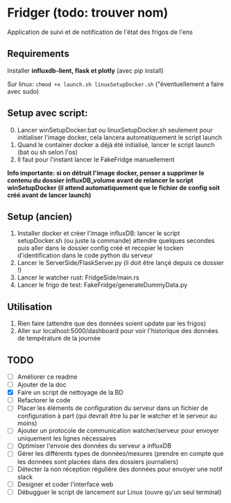 # Fridger (todo: trouver nom)
Application de suivi et de notification de l'état des frigos de l'ens

## Requirements
Installer **influxdb-lient, flask et plotly** (avec pip install)

Sur linux: `chmod +x launch.sh linuxSetupDocker.sh` ("éventuellement a faire avec sudo)

## Setup avec script:
0) Lancer winSetupDocker.bat ou linuxSetupDocker.sh seulement pour initialiser l'image docker, cela lancera automatiquement le script launch
1) Quand le container docker a déjà été initialisé, lancer le script launch (bat ou sh selon l'os)
2) Il faut pour l'instant lancer le FakeFridge manuellement

**Info importante: si on détruit l'image docker, penser a supprimer le contenu du dossier influxDB_volume avant de relancer le script winSetupDocker (il attend automatiquement que le fichier de config soit créé avant de lancer launch)**


## Setup (ancien)
1) Installer docker et créer l'image influxDB: lancer le script setupDocker.sh (ou juste la commande) attendre quelques secondes puis aller dans le dossier config créé et recopier le tocken d'identification dans le code python du serveur
2) Lancer le ServerSide/FlaskServer.py (il doit être lançé depuis ce dossier !)
3) Lancer le watcher rust: FridgeSide/main.rs
4) Lancer le frigo de test: FakeFridge/generateDummyData.py
   

## Utilisation
1) Rien faire (attendre que des données soient update par les frigos)
2) Aller sur localhost:5000/dashboard pour voir l'historique des données de température de la journée

## TODO
- [ ] Améliorer ce readme
- [ ] Ajouter de la doc
- [x] Faire un script de nettoyage de la BD 
- [ ] Refactorer le code 
- [ ] Placer les éléments de configuration du serveur dans un fichier de configuration à part (qui devrait être lu par le watcher et le serveur au moins)
- [ ] Ajouter un protocole de communication watcher/serveur pour envoyer uniquement les lignes nécessaires
- [ ] Optimiser l'envoie des données du serveur a influxDB
- [ ] Gérer les différents types de données/mesures (prendre en compte que les données sont placées dans des dossiers journaliers)
- [ ] Détecter la non réception régulière des données pour envoyer une notif slack
- [ ] Designer et coder l'interface web 
- [ ] Débugguer le script de lancement sur Linux (ouvre qu'un seul terminal)
